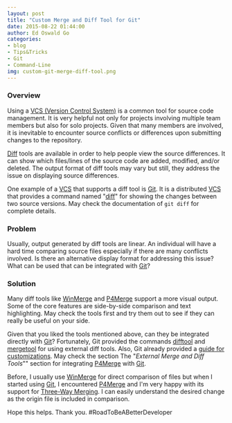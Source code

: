 ```yaml
---
layout: post
title: "Custom Merge and Diff Tool for Git"
date: 2015-08-22 01:44:00
author: Ed Oswald Go
categories:
- blog
- Tips&Tricks
- Git
- Command-Line
img: custom-git-merge-diff-tool.png
---
```


### Overview
Using a [VCS (Version Control System)][vcs] is a common tool for source code management. It is very helpful not only for projects involving multiple team members but also for solo projects. Given that many members are involved, it is inevitable to encounter source conflicts or differences upon submitting changes to the repository.

[Diff][diff] tools are available in order to help people view the source differences. It can show which files/lines of the source code are added, modified, and/or deleted. The output format of diff tools may vary but still, they address the issue on displaying source differences.

One example of a [VCS][vcs] that supports a diff tool is [Git][git]. It is a distributed [VCS][vcs] that provides a command named "[diff][git-diff]" for showing the changes between two source versions. May check the documentation of ```git diff``` for complete details.

### Problem
Usually, output generated by diff tools are linear. An individual will have a hard time comparing source files especially if there are many conflicts involved. Is there an alternative display format for addressing this issue? What can be used that can be integrated with [Git][git]?

### Solution
Many diff tools like [WinMerge][winmerge] and [P4Merge][p4merge] support a more visual output. Some of the core features are side-by-side comparison and text highlighting. May check the tools first and try them out to see if they can really be useful on your side.

Given that you liked the tools mentioned above, can they be integrated directly with [Git][git]? Fortunately, Git provided the commands [difftool][difftool] and [mergetool][mergetool] for using external diff tools. Also, Git already provided a [guide for customizations][git-config]. May check the section The "*External Merge and Diff Tools*"" section for integrating [P4Merge][p4merge] with [Git][git].

Before, I usually use [WinMerge][winmerge] for direct comparison of files but when I started using [Git][git], I encountered [P4Merge][p4merge] and I'm very happy with its support for [Three-Way Merging][three-way]. I can easily understand the desired change as the origin file is included in comparison.

Hope this helps. Thank you. #RoadToBeABetterDeveloper

[git-config]: http://git-scm.com/book/en/v2/Customizing-Git-Git-Configuration
[vcs]: https://en.wikipedia.org/wiki/Revision_control
[diff]: https://en.wikipedia.org/wiki/Diff_utility
[git]: https://git-scm.com/
[git-diff]: http://git-scm.com/docs/git-diff
[winmerge]: http://winmerge.org/?lang=en
[p4merge]: http://www.perforce.com/product/components/perforce-visual-merge-and-diff-tools
[three-way]: https://en.wikipedia.org/wiki/Merge_(revision_control)#Three-way_merge
[mergetool]: http://git-scm.com/docs/git-mergetool
[difftool]: http://git-scm.com/docs/git-difftool
